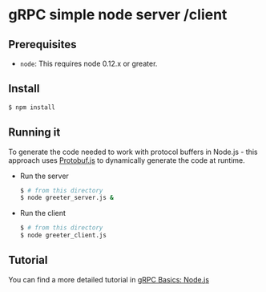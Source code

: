 gRPC simple node server /client
===========================

Prerequisites
-------------

- `node`: This requires node 0.12.x or greater.

Install
-------

   ```sh
   $ npm install
   ```

Running it
-------

To generate the code needed to work with protocol buffers in Node.js - this approach uses [Protobuf.js](https://github.com/dcodeIO/ProtoBuf.js/) to dynamically generate the code at runtime.

 - Run the server

   ```sh
   $ # from this directory
   $ node greeter_server.js &
   ```

 - Run the client

   ```sh
   $ # from this directory
   $ node greeter_client.js
   ```

Tutorial
--------
You can find a more detailed tutorial in [gRPC Basics: Node.js][]

[Install gRPC Node]:../../src/node
[gRPC Basics: Node.js]:https://grpc.io/docs/tutorials/basic/node.html
